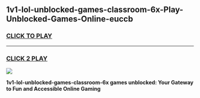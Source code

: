 
## 1v1-lol-unblocked-games-classroom-6x-Play-Unblocked-Games-Online-euccb
<h3>
<a href="https://premium76.site?title=1v1-lol-unblocked-games-classroom-6x&ref=25A">CLICK TO PLAY</a></h3>
<hr>

<h3>
<a href="https://premium76.site?title=1v1-lol-unblocked-games-classroom-6x&ref=25A">CLICK 2 PLAY</a>
  
</h3>

<a href="https://premium76.site?title=1v1-lol-unblocked-games-classroom-6x&ref=25A"><img src="https://clearcache.store/games.png"></a>


**1v1-lol-unblocked-games-classroom-6x games unblocked: Your Gateway to Fun and Accessible Online Gaming**

